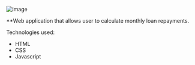 ![image](https://user-images.githubusercontent.com/57599008/198896784-3a554af1-40e0-424d-abe0-8eb5ec58e64a.png)

**Web application that allows user to calculate monthly loan repayments.

Technologies used:
  - HTML
  - CSS
  - Javascript

